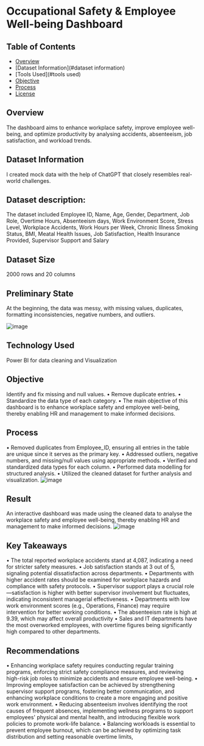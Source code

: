 # Occupational Safety & Employee Well-being Dashboard

## Table of Contents
- [Overview](#overview)
- [Dataset Information](#dataset information)
- [Tools Used](#tools used)
- [Objective](#objective)
- [Process](#process)
- [License](#license)

## Overview
The dashboard aims to enhance workplace safety, improve employee well-being, and optimize productivity by analysing accidents, 
absenteeism, job satisfaction, and workload trends.

## Dataset Information
I created mock data with the help of ChatGPT that closely resembles real-world challenges.

## Dataset description:
The dataset included Employee ID, Name, Age, Gender, Department, Job Role, Overtime Hours, Absenteeism days, Work Environment Score, 
Stress Level, Workplace Accidents, Work Hours per Week, Chronic Illness Smoking Status, BMI, Meatal Health Issues, Job Satisfaction,
Health Insurance Provided, Supervisor Support and Salary

## Dataset Size
2000 rows and 20 columns

## Preliminary State
At the beginning, the data was messy, with missing values, duplicates, formatting inconsistencies, negative numbers, and outliers.

![image](https://github.com/user-attachments/assets/26b8cfa4-529f-4cb4-862c-755e015b6511)

## Technology Used
Power BI for data cleaning and Visualization

## Objective
Identify and fix missing and null values.
•	Remove duplicate entries.
•	Standardize the data type of each category.
•	The main objective of this dashboard is to enhance workplace safety and employee well-being, 
thereby enabling HR and management to make informed decisions.

## Process

•	Removed duplicates from Employee_ID, ensuring all entries in the table are unique since it serves as the primary key.
•	Addressed outliers, negative numbers, and missing/null values using appropriate methods.
•	Verified and standardized data types for each column.
•	Performed data modelling for structured analysis.
•	Utilized the cleaned dataset for further analysis and visualization.
![image](https://github.com/user-attachments/assets/b25e8abc-18ef-45d9-85ea-8fde6a7a19b1)

## Result
An interactive dashboard was made using the cleaned data to analyse the workplace safety and employee well-being, 
thereby enabling HR and management to make informed decisions.
![image](https://github.com/user-attachments/assets/b588e9a8-78bc-45c4-b55e-f3675dadde06)

## Key Takeaways
•	The total reported workplace accidents stand at 4,087, indicating a need for stricter safety measures.
•	Job satisfaction stands at 3 out of 5, signaling potential dissatisfaction across departments.
•	Departments with higher accident rates should be examined for workplace hazards and compliance with safety protocols.
•	Supervisor support plays a crucial role—satisfaction is higher with better supervisor involvement but fluctuates, indicating inconsistent managerial effectiveness.
•	Departments with low work environment scores (e.g., Operations, Finance) may require intervention for better working conditions.
•	The absenteeism rate is high at 9.39, which may affect overall productivity
•	Sales and IT departments have the most overworked employees, with overtime figures being significantly high compared to other departments.


## Recommendations
•	Enhancing workplace safety requires conducting regular training programs, enforcing strict safety compliance measures, and reviewing high-risk job roles to minimize accidents and ensure employee well-being.
•	Improving employee satisfaction can be achieved by strengthening supervisor support programs, fostering better communication, and enhancing workplace conditions to create a more engaging and positive work environment.
•	Reducing absenteeism involves identifying the root causes of frequent absences, implementing wellness programs to support employees' physical and mental health, and introducing flexible work policies to promote work-life balance.
•	Balancing workloads is essential to prevent employee burnout, which can be achieved by optimizing task distribution and setting reasonable overtime limits, 


